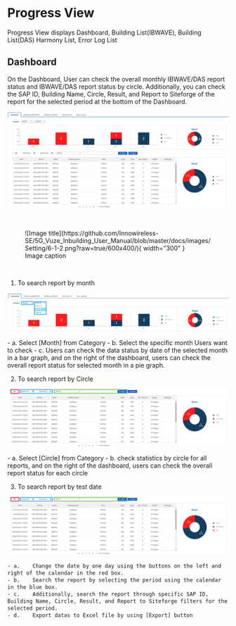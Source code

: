 # Progress View 

Progress View displays Dashboard, Building List(IBWAVE), Building List(DAS) Harmony List, Error Log List 

## Dashboard
On the Dashboard, User can check the overall monthly IBWAVE/DAS report status and IBWAVE/DAS report status by circle. Additionally, you can check the SAP ID, Building Name, Circle, Result, and Report to Siteforge of the report for the selected period at the bottom of the Dashboard.



<p align="center">
  <img src="https://github.com/Innowireless-SE/5G_Vuze_Inbuilding_User_Manual/blob/master/docs/images/ProgressView/2-1-1.png?raw=true">
</p>

<br>

<figure markdown="span">
  ![Image title](https://github.com/Innowireless-SE/5G_Vuze_Inbuilding_User_Manual/blob/master/docs/images/Setting/6-1-2.png?raw=true/600x400/){ width="300"  }
  <figcaption>Image caption</figcaption>
</figure>




<br>

1.	To search report by month
      <p align="center">
  <img src="https://github.com/Innowireless-SE/5G_Vuze_Inbuilding_User_Manual/blob/master/docs/images/ProgressView/2-1-2.png?raw=true">
</p>
    - a.	Select [Month] from Category
    - b.	Select the specific month Users want to check
    - c.	Users can check the data status by date of the selected month in a bar graph, and on the right of the dashboard,
      users can check the overall report status for selected month in a pie graph.

2.	To search report by Circle 
       <p align="center">
  <img src="https://github.com/Innowireless-SE/5G_Vuze_Inbuilding_User_Manual/blob/master/docs/images/ProgressView/2-1-4.png?raw=true">
</p>
    - a.	Select [Circle] from Category
    - b.	check statistics by circle for all reports, and on the right of the dashboard, users can check the overall report status for each circle

3.	To search report by test date
        <p align="center">
  <img src="https://github.com/Innowireless-SE/5G_Vuze_Inbuilding_User_Manual/blob/master/docs/images/ProgressView/2-1-4.png?raw=true">
</p>

    - a.	Change the date by one day using the buttons on the left and right of the calendar in the red box.
    - b.	Search the report by selecting the period using the calendar in the blue box.
    - c.	Additionally, search the report through specific SAP ID, Building Name, Circle, Result, and Report to Siteforge filters for the selected period.
    - d.	Export datas to Excel file by using [Export] button

